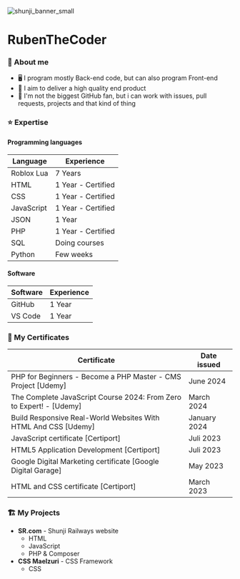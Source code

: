 ![shunji_banner_small](https://github.com/RubenTheCoder/RubenTheCoder/assets/130549492/ae652365-7cb1-4e35-b35c-8bb8a2e7c178)

# RubenTheCoder

### 🙂 About me
- 🖥 I program mostly Back-end code, but can also program Front-end
- 💎 I aim to deliver a high quality end product
- 🦑 I'm not the biggest GitHub fan, but i can work with issues, pull requests, projects and that kind of thing

### ⭐️ Expertise

#### Programming languages
| Language   | Experience         |
|------------|--------------------|
| Roblox Lua | 7 Years            |
| HTML       | 1 Year - Certified |
| CSS        | 1 Year - Certified |
| JavaScript | 1 Year - Certified |
| JSON       | 1 Year             |
| PHP        | 1 Year - Certified |
| SQL        | Doing courses      |
| Python     | Few weeks          |

#### Software
| Software   | Experience         |
|------------|--------------------|
| GitHub     | 1 Year             |
| VS Code    | 1 Year             |

### 🔰 My Certificates

| Certificate | Date issued |
|-------------|-------------|
| PHP for Beginners - Become a PHP Master - CMS Project [Udemy] | June 2024 |
| The Complete JavaScript Course 2024: From Zero to Expert! - [Udemy] | March 2024 |
| Build Responsive Real-World Websites With HTML And CSS [Udemy] | January 2024 |
| JavaScript certificate [Certiport] | Juli 2023 |
| HTML5 Application Development [Certiport] | Juli 2023 |
| Google Digital Marketing certificate [Google Digital Garage] | May 2023 |
| HTML and CSS certificate [Certiport] | March 2023 |

### 🏗 My Projects

- **SR.com** - Shunji Railways website
    - HTML
    - JavaScript
    - PHP & Composer
- **CSS Maelzuri** - CSS Framework
    - CSS

<!---
RubenTheCoder/RubenTheCoder is a ✨ special ✨ repository because its `README.md` (this file) appears on your GitHub profile.
You can click the Preview link to take a look at your changes.
--->
